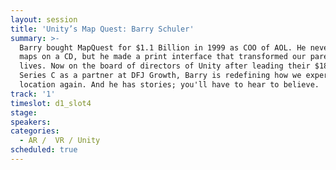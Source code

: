 ```yaml
---
layout: session
title: 'Unity’s Map Quest: Barry Schuler'
summary: >-
  Barry bought MapQuest for $1.1 Billion in 1999 as COO of AOL. He never put the
  maps on a CD, but he made a print interface that transformed our parent's
  lives. Now on the board of directors of Unity after leading their $181 Million
  Series C as a partner at DFJ Growth, Barry is redefining how we experience
  location again. And he has stories; you'll have to hear to believe.
track: '1'
timeslot: d1_slot4
stage:
speakers:
categories:
  - AR /  VR / Unity
scheduled: true
---
```


